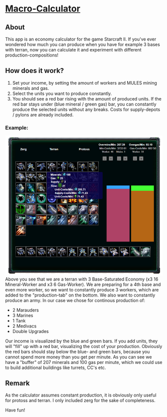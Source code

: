 # [Macro-Calculator](https://rotschnabel.github.io/)
## About
This app is an economy calculator for the game Starcraft II. If you've ever wondered how much you can produce when you have for example 3 bases with terran, now you can calculate it and experiment with different production-compositions!


## How does it work?
1. Set your income, by setting the amount of workers and MULES mining minerals and gas.
2. Select the units you want to produce constantly.
3. You should see a red bar rising with the amount of produced units. If the red bar stays under (blue mineral / green gas) bar, you can constantly produce the selected units without any breaks. Costs for supply-depots / pylons are already included.

### Example:
![Example](/images/calculator_example.png)
Above you see that we are a terran with 3 Base-Saturated Economy (x3 16 Mineral-Worker and x3 6 Gas-Worker). We are preparing for a 4th base and even more worker, so we want to constantly produce 3 workers, which are added to the "production-tab" on the bottom. We also want to constantly produce an army. In our case we chose for continous production of:
* 2 Marauders
* 3 Marines
* 1 Tank
* 2 Medivacs
* Double Upgrades

Our income is visualized by the blue and green bars. If you add units, they will "fill" up with a red bar, visualizing the cost of your production. Obviously the red bars should stay below the blue- and green bars, because you cannot spend more money than you get per minute. As you can see we have a "buffer" of 207 minerals and 100 gas per minute, which we could use to build additional buildings like turrets, CC's etc.


## Remark
As the calculator assumes constant production, it is obviously only useful for protoss and terran. I only included zerg for the sake of completeness.

Have fun!
